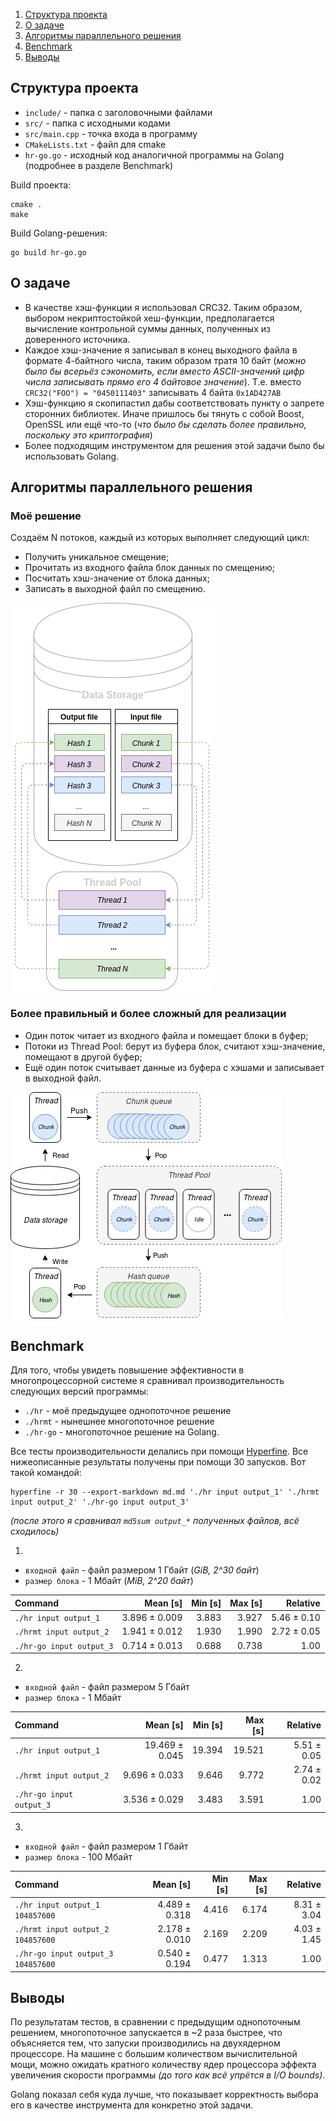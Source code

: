 1. [Структура проекта](#projstruct)
2. [О задаче](#aboutproblem)
3. [Алгоритмы параллельного решения](#parallelsolution)
4. [Benchmark](#benchmark)
5. [Выводы](#result)

## <a id="projstruct"></a>Структура проекта

* `include/` - папка с заголовочными файлами
* `src/` - папка с исходными кодами
* `src/main.cpp` - точка входа в программу
* `CMakeLists.txt` - файл для cmake
* `hr-go.go` - исходный код аналогичной программы на Golang (подробнее в разделе Benchmark)

Build проекта:
```
cmake .
make
```
Build Golang-решения:
```
go build hr-go.go
```

## <a id="aboutproblem"></a>О задаче

- В качестве хэш-функции я использовал CRC32. Таким образом, выбором некриптостойкой хеш-функции, предполагается вычисление контрольной суммы данных, полученных из доверенного источника.
- Каждое хэш-значение я записывал в конец выходного файла в формате 4-байтного числа, таким образом тратя 10 байт (*можно было бы всерьёз сэкономить, если вместо ASCII-значений цифр числа записывать прямо его 4 байтовое значение*). Т.е. вместо `CRC32("FOO") = "0450111403"` записывать 4 байта `0x1AD427AB`
- Хэш-функцию я скопипастил дабы соответствовать пункту о запрете сторонних библиотек. Иначе пришлось бы тянуть с собой Boost, OpenSSL или ещё что-то (*что было бы сделать более правильно, поскольку это криптография*)
- Более подходящим инструментом для решения этой задачи было бы использовать Golang.

## <a id="parallelsolution"></a>Алгоритмы параллельного решения

### Моё решение 

Создаём N потоков, каждый из которых выполняет следующий цикл:
- Получить уникальное смещение;
- Прочитать из входного файла блок данных по смещению;
- Посчитать хэш-значение от блока данных;
- Записать в выходной файл по смещению.

![Моя версия](/images/multithread-1.png "Визуализация")

### Более правильный и более сложный для реализации

- Один поток читает из входного файла и помещает блоки в буфер;
- Потоки из Thread Pool: берут из буфера блок, считают хэш-значение, помещают в другой буфер;
- Ещё один поток считывает данные из буфера с хэшами и записывает в выходной файл.

![Более архитектурно верное](/images/multithread-2.png?raw=true "Визуализация")

## <a id="benchmark"></a>Benchmark

Для того, чтобы увидеть повышение эффективности в многопроцессорной системе я сравнивал производительность следующих версий программы:

- `./hr` - моё предыдущее однопоточное решение
- `./hrmt` - нынешнее многопоточное решение
- `./hr-go` - многопоточное решение на Golang.

Все тесты производительности делались при помощи [Hyperfine](https://github.com/sharkdp/hyperfine). Все нижеописанные результаты получены при помощи 30 запусков. Вот такой командой:

```
hyperfine -r 30 --export-markdown md.md './hr input output_1' './hrmt input output_2' './hr-go input output_3'
```

*(после этого я сравнивал `md5sum output_*` полученных файлов, всё сходилось)*

1. 
* `входной файл` - файл размером 1 Гбайт (*GiB, 2^30 байт*)
* `размер блока` - 1 Мбайт (*MiB, 2^20 байт*)

| Command | Mean [s] | Min [s] | Max [s] | Relative |
|:---|---:|---:|---:|---:|
| `./hr input output_1` | 3.896 ± 0.009 | 3.883 | 3.927 | 5.46 ± 0.10 |
| `./hrmt input output_2` | 1.941 ± 0.012 | 1.930 | 1.990 | 2.72 ± 0.05 |
| `./hr-go input output_3` | 0.714 ± 0.013 | 0.688 | 0.738 | 1.00 |

2.
* `входной файл` - файл размером 5 Гбайт
* `размер блока` - 1 Мбайт

| Command | Mean [s] | Min [s] | Max [s] | Relative |
|:---|---:|---:|---:|---:|
| `./hr input output_1` | 19.469 ± 0.045 | 19.394 | 19.521 | 5.51 ± 0.05 |
| `./hrmt input output_2` | 9.696 ± 0.033 | 9.646 | 9.772 | 2.74 ± 0.02 |
| `./hr-go input output_3` | 3.536 ± 0.029 | 3.483 | 3.591 | 1.00 |


3. 
* `входной файл` - файл размером 1 Гбайт
* `размер блока` - 100 Мбайт

| Command | Mean [s] | Min [s] | Max [s] | Relative |
|:---|---:|---:|---:|---:|
| `./hr input output_1 104857600` | 4.489 ± 0.318 | 4.416 | 6.174 | 8.31 ± 3.04 |
| `./hrmt input output_2 104857600` | 2.178 ± 0.010 | 2.169 | 2.209 | 4.03 ± 1.45 |
| `./hr-go input output_3 104857600` | 0.540 ± 0.194 | 0.477 | 1.313 | 1.00 |

## <a id="result"></a>Выводы


По результатам тестов, в сравнении с предыдущим однопоточным решением, многопоточное запускается в ~2 раза быстрее, что объясняется тем, что запуски производились на двухядерном процессоре. На машине с большим количеством вычислительной мощи, можно ожидать кратного количеству ядер процессора эффекта увеличения скорости программы *(до того как всё упрётся в I/O bounds)*.

Golang показал себя куда лучше,  что показывает корректность выбора его в качестве инструмента для конкретно этой задачи. 
